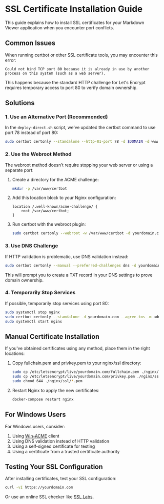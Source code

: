 # SSL Certificate Installation Guide

This guide explains how to install SSL certificates for your Markdown Viewer application when you encounter port conflicts.

## Common Issues

When running certbot or other SSL certificate tools, you may encounter this error:

```
Could not bind TCP port 80 because it is already in use by another process on this system (such as a web server).
```

This happens because the standard HTTP challenge for Let's Encrypt requires temporary access to port 80 to verify domain ownership.

## Solutions

### 1. Use an Alternative Port (Recommended)

In the `deploy-direct.sh` script, we've updated the certbot command to use port 78 instead of port 80:

```bash
sudo certbot certonly --standalone --http-01-port 78 -d $DOMAIN -d www.$DOMAIN --non-interactive --agree-tos -m admin@$DOMAIN
```

### 2. Use the Webroot Method

The webroot method doesn't require stopping your web server or using a separate port:

1. Create a directory for the ACME challenge:
   ```bash
   mkdir -p /var/www/certbot
   ```

2. Add this location block to your Nginx configuration:
   ```nginx
   location /.well-known/acme-challenge/ {
       root /var/www/certbot;
   }
   ```

3. Run certbot with the webroot plugin:
   ```bash
   sudo certbot certonly --webroot -w /var/www/certbot -d yourdomain.com --agree-tos -m admin@yourdomain.com
   ```

### 3. Use DNS Challenge

If HTTP validation is problematic, use DNS validation instead:

```bash
sudo certbot certonly --manual --preferred-challenges dns -d yourdomain.com --agree-tos -m admin@yourdomain.com
```

This will prompt you to create a TXT record in your DNS settings to prove domain ownership.

### 4. Temporarily Stop Services

If possible, temporarily stop services using port 80:

```bash
sudo systemctl stop nginx
sudo certbot certonly --standalone -d yourdomain.com --agree-tos -m admin@yourdomain.com
sudo systemctl start nginx
```

## Manual Certificate Installation

If you've obtained certificates using any method, place them in the right locations:

1. Copy fullchain.pem and privkey.pem to your nginx/ssl directory:
   ```bash
   sudo cp /etc/letsencrypt/live/yourdomain.com/fullchain.pem ./nginx/ssl/
   sudo cp /etc/letsencrypt/live/yourdomain.com/privkey.pem ./nginx/ssl/
   sudo chmod 644 ./nginx/ssl/*.pem
   ```

2. Restart Nginx to apply the new certificates:
   ```bash
   docker-compose restart nginx
   ```

## For Windows Users

For Windows users, consider:

1. Using [Win-ACME](https://www.win-acme.com/) client
2. Using DNS validation instead of HTTP validation
3. Using a self-signed certificate for testing
4. Using a certificate from a trusted certificate authority

## Testing Your SSL Configuration

After installing certificates, test your SSL configuration:

```bash
curl -vI https://yourdomain.com
```

Or use an online SSL checker like [SSL Labs](https://www.ssllabs.com/ssltest/).
